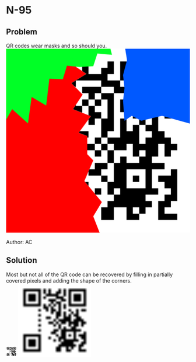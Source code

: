 # N-95
## Problem
QR codes wear masks and so should you.
![N-95](./images/N-95.png)

Author: AC

## Solution
Most but not all of the QR code can be recovered by filling in partially covered pixels and adding the shape of the corners.  
![Partially Recovered QR Code](./images/recoveredqr.png)
<img src="./images/recoveredqr.png" width="200" />